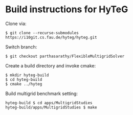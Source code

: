 # Build instructions for HyTeG

Clone via:

```
$ git clone --recurse-submodules https://i10git.cs.fau.de/hyteg/hyteg.git
```
Switch branch:
```
$ git checkout parthasarathy/FlexibleMultigridSolver
```
Create a build directory and invoke cmake:
```
$ mkdir hyteg-build 
$ cd hyteg-build
$ cmake ../hyteg
```
Build multigrid benchmark setting: 
```
hyteg-build $ cd apps/MultigridStudies
hyteg-build/apps/MultigridStudies $ make
```
